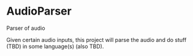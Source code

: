 # AudioParser
Parser of audio

Given certain audio inputs, this project will parse the audio and do stuff (TBD) in some language(s) (also TBD).